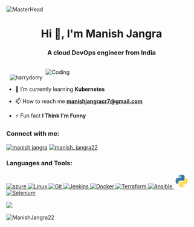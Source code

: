  ![MasterHead](https://www.contrastsecurity.com/hs-fs/hubfs/images/DevOps%20Solutions/devops-old-way.gif?length=600&name=devops-old-way.gif)
<h1 align="center">Hi 👋, I'm Manish Jangra</h1>
<h3 align="center">A cloud DevOps engineer from India</h3><br>
<img align="right" alt="Coding" width="400"  width="400" src="https://cdn.dribbble.com/users/1162077/screenshots/3848914/programmer.gif">

<p align="center"> <img src="https://komarev.com/ghpvc/?username=harrydorry&label=Profile%20views&color=0e75b6&style=flat" alt="harrydorry" /> </p>



- 🌱 I’m currently learning **Kubernetes**

- 📫 How to reach me **manishjangracr7@gmail.com**

- ⚡ Fun fact **I Think I'm Funny**

<h3 align="left">Connect with me:</h3>
<p align="left">
<a href="https://linkedin.com/in/manish jangra" target="blank"><img align="center" src="https://raw.githubusercontent.com/rahuldkjain/github-profile-readme-generator/master/src/images/icons/Social/linked-in-alt.svg" alt="manish jangra" height="30" width="40" /></a>
<a href="https://instagram.com/manish_jangra22" target="blank"><img align="center" src="https://raw.githubusercontent.com/rahuldkjain/github-profile-readme-generator/master/src/images/icons/Social/instagram.svg" alt="manish_jangra22" height="30" width="40" /></a>
</p>

<h3 align="left">Languages and Tools:</h3>
<p align="left"> 
<a href="https://azure.microsoft.com/en-in/" target="_blank" rel="noreferrer"> <img src="https://www.vectorlogo.zone/logos/microsoft_azure/microsoft_azure-icon.svg" alt="azure" width="40" height="40"/> </a> 
<a href="https://www.linux.org/" target="_blank" rel="noreferrer"> <img src="https://upload.wikimedia.org/wikipedia/commons/thumb/3/35/Tux.svg/800px-Tux.svg.png" alt="Linux" width="40" height="40"/> </a> 
<a href="https://git-scm.com/" target="_blank" rel="noreferrer"> <img src="https://git-scm.com/images/logos/downloads/Git-Icon-1788C.png" alt="Git" width="40" height="40"/> </a> 
<a href="https://www.jenkins.io/" target="_blank" rel="noreferrer"> <img src="https://upload.wikimedia.org/wikipedia/commons/thumb/e/e9/Jenkins_logo.svg/1200px-Jenkins_logo.svg.png" alt="Jenkins" width="40" height="40"/> </a> 
<a href="https://www.docker.com/" target="_blank" rel="noreferrer"> <img src="https://www.docker.com/wp-content/uploads/2022/03/vertical-logo-monochromatic.png" alt="Docker" width="40" height="40"/> </a> 
<a href="https://www.terraform.io/" target="_blank" rel="noreferrer"> <img src="https://hashicorp.gallerycdn.vsassets.io/extensions/hashicorp/terraform/2.25.2/1671128484337/Microsoft.VisualStudio.Services.Icons.Default" alt="Terraform" width="40" height="40"/> </a> 
<a href="https://www.ansible.com/" target="_blank" rel="noreferrer"> <img src="https://avatars.githubusercontent.com/u/1507452?s=200&v=4" alt="Ansible" width="40" height="40"/> </a> 
<a href="https://www.python.org/" target="_blank" rel="noreferrer"> <img src="https://raw.githubusercontent.com/devicons/devicon/master/icons/python/python-original.svg" alt="Python" width="40" height="40"/> </a> 
<a href="https://www.selenium.dev/" target="_blank" rel="noreferrer"> <img src="https://camo.githubusercontent.com/74ed64243ba05754329bc527cd4240ebd1c087a1/68747470733a2f2f73656c656e69756d2e6465762f696d616765732f73656c656e69756d5f6c6f676f5f7371756172655f677265656e2e706e67" alt="Selenium" width="40" height="40"/> </a> 

</p>
  <p><a href=""> <img align="center" src="https://github-readme-stats-sigma-five.vercel.app/api/top-langs/?username=ManishJangra22&theme=react&line_height=40"/> </a></p>
  
<p><img align="center" src="https://github-readme-streak-stats.herokuapp.com/?user=ManishJangra22&" alt="ManishJangra22" /></p>
